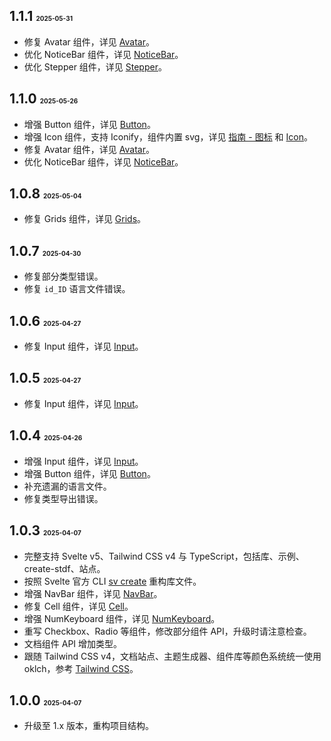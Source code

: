 ## 1.1.1 <font size=1>2025-05-31</font>

- 修复 Avatar 组件，详见 [Avatar](https://stdf.design/components?nav=avatar&tab=4)。
- 优化 NoticeBar 组件，详见 [NoticeBar](https://stdf.design/components?nav=noticeBar&tab=4)。
- 优化 Stepper 组件，详见 [Stepper](https://stdf.design/components?nav=stepper&tab=4)。

## 1.1.0 <font size=1>2025-05-26</font>

- 增强 Button 组件，详见 [Button](https://stdf.design/components?nav=button&tab=4)。
- 增强 Icon 组件，支持 Iconify，组件内置 svg，详见 [指南 - 图标](https://stdf.design/guide/icon) 和 [Icon](https://stdf.design/components?nav=icon&tab=4)。
- 修复 Avatar 组件，详见 [Avatar](https://stdf.design/components?nav=avatar&tab=4)。
- 优化 NoticeBar 组件，详见 [NoticeBar](https://stdf.design/components?nav=noticeBar&tab=4)。

## 1.0.8 <font size=1>2025-05-04</font>

- 修复 Grids 组件，详见 [Grids](https://stdf.design/components?nav=grids&tab=4)。

## 1.0.7 <font size=1>2025-04-30</font>

- 修复部分类型错误。
- 修复 `id_ID` 语言文件错误。

## 1.0.6 <font size=1>2025-04-27</font>

- 修复 Input 组件，详见 [Input](https://stdf.design/components?nav=input&tab=4)。

## 1.0.5 <font size=1>2025-04-27</font>

- 修复 Input 组件，详见 [Input](https://stdf.design/components?nav=input&tab=4)。

## 1.0.4 <font size=1>2025-04-26</font>

- 增强 Input 组件，详见 [Input](https://stdf.design/components?nav=input&tab=4)。
- 增强 Button 组件，详见 [Button](https://stdf.design/components?nav=button&tab=4)。
- 补充遗漏的语言文件。
- 修复类型导出错误。

## 1.0.3 <font size=1>2025-04-07</font>

- 完整支持 Svelte v5、Tailwind CSS v4 与 TypeScript，包括库、示例、create-stdf、站点。
- 按照 Svelte 官方 CLI [sv create](https://svelte.dev/docs/cli/sv-create) 重构库文件。
- 增强 NavBar 组件，详见 [NavBar](https://stdf.design/components?nav=navBar&tab=4)。
- 修复 Cell 组件，详见 [Cell](https://stdf.design/components?nav=cell&tab=4)。
- 增强 NumKeyboard 组件，详见 [NumKeyboard](https://stdf.design/components?nav=numKeyboard&tab=4)。
- 重写 Checkbox、Radio 等组件，修改部分组件 API，升级时请注意检查。
- 文档组件 API 增加类型。
- 跟随 Tailwind CSS v4，文档站点、主题生成器、组件库等颜色系统统一使用 oklch，参考 [Tailwind CSS](https://tailwindcss.com/docs/colors)。

## 1.0.0 <font size=1>2025-04-07</font>

- 升级至 1.x 版本，重构项目结构。
